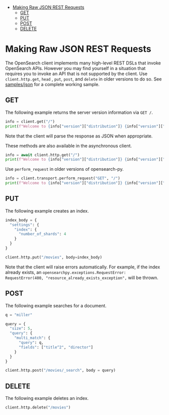 - [Making Raw JSON REST Requests](#making-raw-json-rest-requests)
  - [GET](#get)
  - [PUT](#put)
  - [POST](#post)
  - [DELETE](#delete)

# Making Raw JSON REST Requests

The OpenSearch client implements many high-level REST DSLs that invoke OpenSearch APIs. However you may find yourself in a situation that requires you to invoke an API that is not supported by the client. Use `client.http.get`, `head` , `put`, `post`, and `delete` in older versions to do so. See [samples/json](../samples/json) for a complete working sample.

## GET

The following example returns the server version information via `GET /`.

```python
info = client.get("/")
print(f"Welcome to {info["version"]["distribution"]} {info["version"]["number"]}!")
```

Note that the client will parse the response as JSON when appropriate.

These methods are also available in the asynchronous client.

```python
info = await client.http.get("/")
print(f"Welcome to {info["version"]["distribution"]} {info["version"]["number"]}!")
```

Use `perform_request` in older versions of opensearch-py.

```python
info = client.transport.perform_request("GET", "/")
print(f"Welcome to {info["version"]["distribution"]} {info["version"]["number"]}!")
```

## PUT

The following example creates an index.

```python
index_body = {
  "settings": {
    "index": {
      "number_of_shards": 4
    }
  }
}

client.http.put("/movies", body=index_body)
```

Note that the client will raise errors automatically. For example, if the index already exists, an `opensearchpy.exceptions.RequestError: RequestError(400, "resource_already_exists_exception",` will be thrown.

## POST

The following example searches for a document.

```python
q = "miller"

query = {
  "size": 5,
  "query": {
    "multi_match": {
      "query": q,
      "fields": ["title^2", "director"]
    }
  }
}

client.http.post("/movies/_search", body = query)
```

## DELETE

The following example deletes an index.

```python
client.http.delete("/movies")
```

